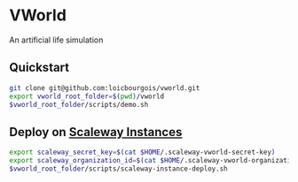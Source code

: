 # VWorld

An artificial life simulation

## Quickstart

```bash
git clone git@github.com:loicbourgois/vworld.git
export vworld_root_folder=$(pwd)/vworld
$vworld_root_folder/scripts/demo.sh
```

## Deploy on [Scaleway Instances](https://www.scaleway.com/en/virtual-instances/)

```bash
export scaleway_secret_key=$(cat $HOME/.scaleway-vworld-secret-key)
export scaleway_organization_id=$(cat $HOME/.scaleway-vworld-organization-id)
$vworld_root_folder/scripts/scaleway-instance-deploy.sh
```
